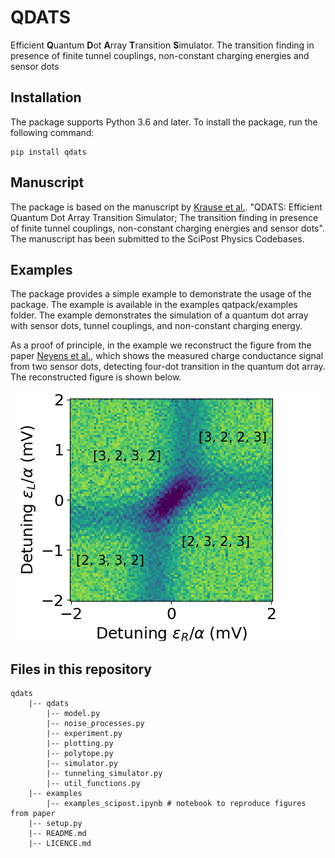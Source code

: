 # QDATS
Efficient **Q**uantum **D**ot **A**rray **T**ransition **S**imulator. The transition finding in presence of finite tunnel couplings, non-constant charging energies and sensor dots


## Installation
The package supports Python 3.6 and later. To install the package, run the following command:
 

    pip install qdats

## Manuscript
The package is based on the manuscript by [Krause et al.](). "QDATS: Efficient Quantum Dot Array Transition Simulator; The transition finding in presence of finite tunnel couplings,
non-constant charging energies and sensor dots". The manuscript has been submitted to the SciPost Physics Codebases.

## Examples
The package provides a simple example to demonstrate the usage of the package. The example is available in the examples qatpack/examples folder. The example demonstrates the simulation of a quantum dot array with sensor dots, tunnel couplings, and non-constant charging energy. 

As a proof of principle, in the example we reconstruct the figure from the paper [Neyens et al.](https://journals.aps.org/prapplied/abstract/10.1103/PhysRevApplied.12.064049z), which shows the measured charge conductance signal from two sensor dots, detecting four-dot transition in the quantum dot array. The reconstructed figure is shown below.


<p align="center">
  <img src="qatpack/figures/neyens.png" />
</p>

## Files in this repository
    qdats
        |-- qdats
            |-- model.py
            |-- noise_processes.py
            |-- experiment.py
            |-- plotting.py
            |-- polytope.py 
            |-- simulator.py
            |-- tunneling_simulator.py
            |-- util_functions.py
        |-- examples
            |-- examples_scipost.ipynb # notebook to reproduce figures from paper
        |-- setup.py
        |-- README.md
        |-- LICENCE.md